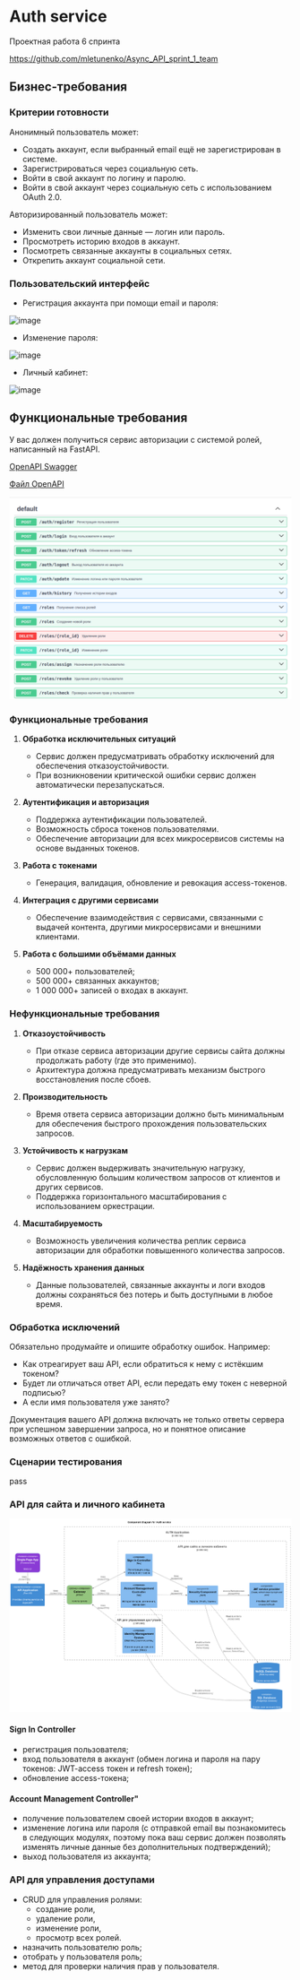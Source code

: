 # Auth service

Проектная работа 6 спринта

https://github.com/mletunenko/Async_API_sprint_1_team

<!-- TODO Заменить ссылку на актуальный реп -->

## Бизнес-требования

### Критерии готовности

Анонимный пользователь может:

- Создать аккаунт, если выбранный email ещё не зарегистрирован в системе.
- Зарегистрироваться через социальную сеть.
- Войти в свой аккаунт по логину и паролю.
- Войти в свой аккаунт через социальную сеть с использованием OAuth 2.0.

Авторизированный пользователь может:

- Изменить свои личные данные — логин или пароль.
- Просмотреть историю входов в аккаунт.
- Посмотреть связанные аккаунты в социальных сетях.
- Открепить аккаунт социальной сети.

### Пользовательский интерфейс

- Регистрация аккаунта при помощи email и пароля:

![image](https://pictures.s3.yandex.net/resources/S1_1_Practix_auth_1606729639.jpg)

- Изменение пароля:

![image](https://pictures.s3.yandex.net/resources/S1_4_Practix_auth_1606729666.jpg)

- Личный кабинет:

![image](https://pictures.s3.yandex.net/resources/S1_2_Practix_auth_1606729712.jpg)


## Функциональные требования

У вас должен получиться сервис авторизации с системой ролей, написанный на FastAPI.

[OpenAPI Swagger](https://editor-next.swagger.io/)

[Файл OpenAPI](openapi3_0.yaml)

![alt text](attachements/swagger.png)

### **Функциональные требования**

1. **Обработка исключительных ситуаций**
    
    - Сервис должен предусматривать обработку исключений для обеспечения отказоустойчивости.
    - При возникновении критической ошибки сервис должен автоматически перезапускаться.
2. **Аутентификация и авторизация**
    
    - Поддержка аутентификации пользователей.
    - Возможность сброса токенов пользователями.
    - Обеспечение авторизации для всех микросервисов системы на основе выданных токенов.
3. **Работа с токенами**
    
    - Генерация, валидация, обновление и ревокация access-токенов.
4. **Интеграция с другими сервисами**
    
    - Обеспечение взаимодействия с сервисами, связанными с выдачей контента, другими микросервисами и внешними клиентами.
5. **Работа с большими объёмами данных**
    
    - 500 000+ пользователей;
    - 500 000+ связанных аккаунтов;
    - 1 000 000+ записей о входах в аккаунт.


### **Нефункциональные требования**

1. **Отказоустойчивость**
    
    - При отказе сервиса авторизации другие сервисы сайта должны продолжать работу (где это применимо).
    - Архитектура должна предусматривать механизм быстрого восстановления после сбоев.
2. **Производительность**
    
    - Время ответа сервиса авторизации должно быть минимальным для обеспечения быстрого прохождения пользовательских запросов.
3. **Устойчивость к нагрузкам**
    
    - Сервис должен выдерживать значительную нагрузку, обусловленную большим количеством запросов от клиентов и других сервисов.
    - Поддержка горизонтального масштабирования с использованием оркестрации.
4. **Масштабируемость**
    
    - Возможность увеличения количества реплик сервиса авторизации для обработки повышенного количества запросов.
5. **Надёжность хранения данных**
    
    - Данные пользователей, связанные аккаунты и логи входов должны сохраняться без потерь и быть доступными в любое время.


### Обработка исключений

Обязательно продумайте и опишите обработку ошибок. 
Например:

- Как отреагирует ваш API, если обратиться к нему с истёкшим токеном?
- Будет ли отличаться ответ API, если передать ему токен с неверной подписью?
- А если имя пользователя уже занято?

Документация вашего API должна включать не только ответы сервера при успешном завершении запроса, но и понятное описание возможных ответов с ошибкой.

### Сценарии тестирования
pass



### API для сайта и личного кабинета

![alt text](attachements/auth-c3.png)

#### Sign In Controller
- регистрация пользователя;
- вход пользователя в аккаунт (обмен логина и пароля на пару токенов: JWT-access токен и refresh токен);
- обновление access-токена;


#### Account Management Controller"
- получение пользователем своей истории входов в аккаунт;
- изменение логина или пароля (с отправкой email вы познакомитесь в следующих модулях, поэтому пока ваш сервис должен позволять изменять личные данные без дополнительных подтверждений);
- выход пользователя из аккаунта;


### API для управления доступами

- CRUD для управления ролями:
    - создание роли,
    - удаление роли,
    - изменение роли,
    - просмотр всех ролей.
- назначить пользователю роль;
- отобрать у пользователя роль;
- метод для проверки наличия прав у пользователя.
